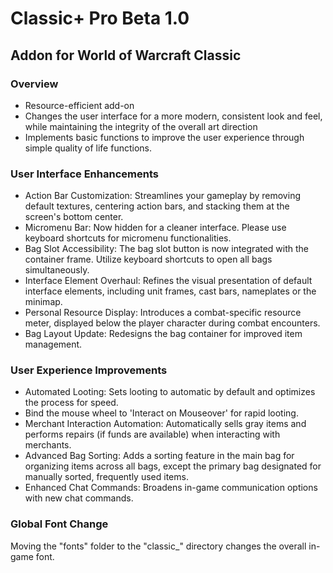 # Classic+ Pro Beta 1.0

## Addon for World of Warcraft Classic

### Overview
- Resource-efficient add-on
- Changes the user interface for a more modern, consistent look and feel, while maintaining the integrity of the overall art direction
- Implements basic functions to improve the user experience through simple quality of life functions.

### User Interface Enhancements
- Action Bar Customization: Streamlines your gameplay by removing default textures, centering action bars, and stacking them at the screen's bottom center.
- Micromenu Bar: Now hidden for a cleaner interface. Please use keyboard shortcuts for micromenu functionalities.
- Bag Slot Accessibility: The bag slot button is now integrated with the container frame. Utilize keyboard shortcuts to open all bags simultaneously.
- Interface Element Overhaul: Refines the visual presentation of default interface elements, including unit frames, cast bars, nameplates or the minimap.
- Personal Resource Display: Introduces a combat-specific resource meter, displayed below the player character during combat encounters.
- Bag Layout Update: Redesigns the bag container for improved item management.

### User Experience Improvements
- Automated Looting: Sets looting to automatic by default and optimizes the process for speed.
- Bind the mouse wheel to 'Interact on Mouseover' for rapid looting.
- Merchant Interaction Automation: Automatically sells gray items and performs repairs (if funds are available) when interacting with merchants.
- Advanced Bag Sorting: Adds a sorting feature in the main bag for organizing items across all bags, except the primary bag designated for manually sorted, frequently used items.
- Enhanced Chat Commands: Broadens in-game communication options with new chat commands.

### Global Font Change
Moving the "fonts" folder to the "classic_" directory changes the overall in-game font.